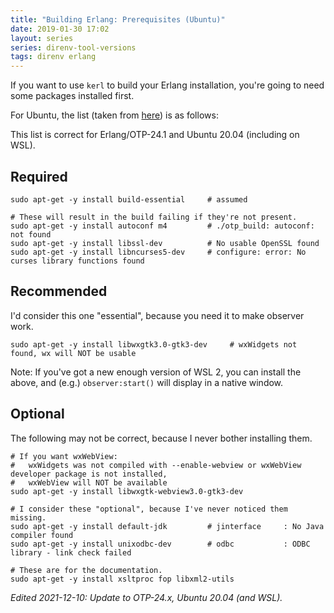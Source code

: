 ```yaml
---
title: "Building Erlang: Prerequisites (Ubuntu)"
date: 2019-01-30 17:02
layout: series
series: direnv-tool-versions
tags: direnv erlang
---
```


If you want to use `kerl` to build your Erlang installation, you're going to
need some packages installed first.

For Ubuntu, the list (taken from [here](http://erlang.org/pipermail/erlang-questions/2017-October/093855.html)) is as follows:

This list is correct for Erlang/OTP-24.1 and Ubuntu 20.04 (including on WSL).

## Required

```
sudo apt-get -y install build-essential     # assumed

# These will result in the build failing if they're not present.
sudo apt-get -y install autoconf m4         # ./otp_build: autoconf: not found
sudo apt-get -y install libssl-dev          # No usable OpenSSL found
sudo apt-get -y install libncurses5-dev     # configure: error: No curses library functions found
```

## Recommended

I'd consider this one "essential", because you need it to make observer work.

```
sudo apt-get -y install libwxgtk3.0-gtk3-dev     # wxWidgets not found, wx will NOT be usable
```

Note: If you've got a new enough version of WSL 2, you can install the above, and (e.g.) `observer:start()` will display in a native window.

## Optional

The following may not be correct, because I never bother installing them.

```
# If you want wxWebView:
#   wxWidgets was not compiled with --enable-webview or wxWebView developer package is not installed,
#   wxWebView will NOT be available
sudo apt-get -y install libwxgtk-webview3.0-gtk3-dev

# I consider these "optional", because I've never noticed them missing.
sudo apt-get -y install default-jdk         # jinterface     : No Java compiler found
sudo apt-get -y install unixodbc-dev        # odbc           : ODBC library - link check failed

# These are for the documentation.
sudo apt-get -y install xsltproc fop libxml2-utils
```

_Edited 2021-12-10: Update to OTP-24.x, Ubuntu 20.04 (and WSL)._

